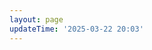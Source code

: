 ```yaml
---
layout: page
updateTime: '2025-03-22 20:03'
---
```


<script setup>
import Projects from "../.vitepress/views/Projects/index.vue";
</script>

<Projects/>

